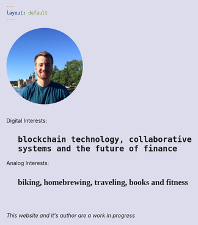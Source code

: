 ```yaml
---
layout: default
---
```

<script src="https://cdn.jsdelivr.net/npm/particles.js@2.0.0/particles.min.js"></script>
<style>
#particles-js {
  position: absolute;
  width: 100%;
  height: 100%;
  left:0px;
  top:0px;
  background-color: #dcdcec;
  z-index:-100;
  background-image: url("");
  background-repeat: no-repeat;
  background-size: cover;
  background-position: 50% 50%;
}
</style>
<script>
particlesJS.load('particles-js', '/assets/particles.json', function() { console.log("HERE")});
</script>

<div id="particles-js">
</div>

<img src="/assets/taschuk-headshot.jpg" width="200" height="*" style="border-radius: 100px"/>
<br>
<br>
<p>Digital Interests:</p>
<h2 style="font-family: 'monospace'; margin-left: 30px">
blockchain technology, collaborative systems and the future of finance
</h2>
<p>Analog Interests:</p>
<h2 style="font-family: 'sans-serif'; margin-left: 30px">
biking, homebrewing, traveling, books and fitness
</h2>
<br>
<br>
<p><i>This website and it's author are a work in progress</i></p>
